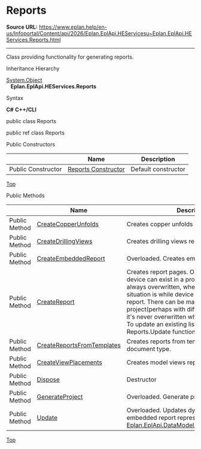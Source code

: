 # Reports

**Source URL:** https://www.eplan.help/en-us/Infoportal/Content/api/2026/Eplan.EplApi.HEServicesu~Eplan.EplApi.HEServices.Reports.html

---

Class providing functionality for generating reports.

Inheritance Hierarchy

[System.Object](#)  
   **Eplan.EplApi.HEServices.Reports**

Syntax

**C#**
**C++/CLI**


public class Reports

public ref class Reports

Public Constructors

|  | Name | Description |
| --- | --- | --- |
| Public Constructor | [Reports Constructor](Eplan.EplApi.HEServicesu~Eplan.EplApi.HEServices.Reports~_ctor.html) | Default constructor |

[Top](#top)

Public Methods

|  | Name | Description |
| --- | --- | --- |
| Public Method | [CreateCopperUnfolds](Eplan.EplApi.HEServicesu~Eplan.EplApi.HEServices.Reports~CreateCopperUnfolds.html) | Creates copper unfolds report |
| Public Method | [CreateDrillingViews](Eplan.EplApi.HEServicesu~Eplan.EplApi.HEServices.Reports~CreateDrillingViews.html) | Creates drilling views report |
| Public Method | [CreateEmbeddedReport](Eplan.EplApi.HEServicesu~Eplan.EplApi.HEServices.Reports~CreateEmbeddedReport.html) | Overloaded. Creates embedded report. |
| Public Method | [CreateReport](Eplan.EplApi.HEServicesu~Eplan.EplApi.HEServices.Reports~CreateReport.html) | Creates report pages. Only one report for one device can exist in a project, therefore it's always overwritten, when creating. Different situation is while device list is an overview report. There can be many device list in a project(perhaps with different filters), therefore it's never overwritten when creating a new one. To update an existing list of devices, use Reports.Update function. |
| Public Method | [CreateReportsFromTemplates](Eplan.EplApi.HEServicesu~Eplan.EplApi.HEServices.Reports~CreateReportsFromTemplates.html) | Creates reports from templates of given document type. |
| Public Method | [CreateViewPlacements](Eplan.EplApi.HEServicesu~Eplan.EplApi.HEServices.Reports~CreateViewPlacements.html) | Creates model views report |
| Public Method | [Dispose](Eplan.EplApi.HEServicesu~Eplan.EplApi.HEServices.Reports~Dispose().html) | Destructor |
| Public Method | [GenerateProject](Eplan.EplApi.HEServicesu~Eplan.EplApi.HEServices.Reports~GenerateProject.html) | Overloaded. Generate project reports. |
| Public Method | [Update](Eplan.EplApi.HEServicesu~Eplan.EplApi.HEServices.Reports~Update.html) | Overloaded. Updates dynamic formular or embedded report represented by [Eplan.EplApi.DataModel.ReportBlockReference](Eplan.EplApi.DataModelu~Eplan.EplApi.DataModel.ReportBlockReference.html). |

[Top](#top)
